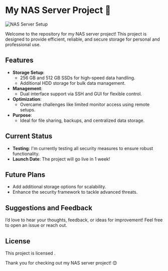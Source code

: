 # My NAS Server Project 🚀  

![NAS Server Setup](path/to/your/image.jpg)  

Welcome to the repository for my NAS server project! This project is designed to provide efficient, reliable, and secure storage for personal and professional use.  

## Features  
- **Storage Setup**:  
  - 256 GB and 512 GB SSDs for high-speed data handling.  
  - Additional HDD storage for bulk data management.  
- **Management**:  
  - Dual interface support via SSH and GUI for flexible control.  
- **Optimization**:  
  - Overcame challenges like limited monitor access using remote setups.  
- **Purpose**:  
  - Ideal for file sharing, backups, and centralized data storage.  

## Current Status  
- **Testing**: I'm currently testing all security measures to ensure robust functionality.  
- **Launch Date**: The project will go live in 1 week!  

## Future Plans  
- Add additional storage options for scalability.  
- Enhance the security framework to tackle advanced threats.  

## Suggestions and Feedback  
I’d love to hear your thoughts, feedback, or ideas for improvement! Feel free to open an issue or reach out.  

## License  
This project is licensed .  

Thank you for checking out my NAS server project! 😊  
